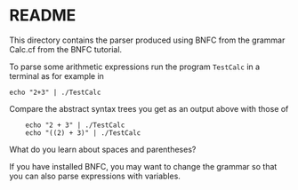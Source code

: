 # README

This directory contains the parser produced using BNFC from the grammar Calc.cf from the BNFC tutorial.

To parse some arithmetic expressions run the program `TestCalc` in a terminal as for example in

    echo "2+3" | ./TestCalc
    
Compare the abstract syntax trees you get as an output above with those of

        echo "2 + 3" | ./TestCalc
        echo "((2) + 3)" | ./TestCalc
        
What do you learn about spaces and parentheses?

If you have installed BNFC, you may want to change the grammar so that you can also parse expressions with variables.


